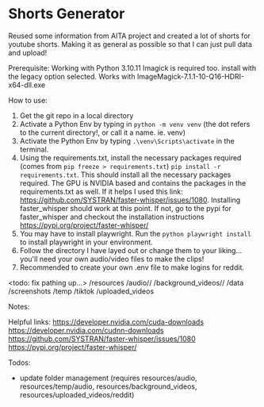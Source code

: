 # Shorts Generator

Reused some information from AITA project and created a lot of shorts for youtube shorts. Making it as general as possible so that I can just pull data and upload!

Prerequisite:
Working with Python 3.10.11
Imagick is required too. install with the legacy option selected.
Works with ImageMagick-7.1.1-10-Q16-HDRI-x64-dll.exe 


How to use:
1. Get the git repo in a local directory
2. Activate a Python Env by typing in `python -m venv venv` (the dot refers to the current directory!, or call it a name. ie. venv)
3. Activate the Python Env by typing `.\venv\Scripts\activate` in the terminal.
4. Using the requirements.txt, install the necessary packages required (comes from `pip freeze > requirements.txt`)
`pip install -r requirements.txt`. This should install all the necessary packages required. The GPU is NVIDIA based and contains the packages in the requirements.txt as well. If it helps I used this link: https://github.com/SYSTRAN/faster-whisper/issues/1080. Installing faster_whisper should work at this point. If not, go to the pypi for faster_whisper and checkout the installation instructions https://pypi.org/project/faster-whisper/
5. You may have to install playwright. Run the `python playwright install` to install playwright in your environment.
6. Follow the directory I have layed out or change them to your liking... you'll need your own audio/video files to make the clips!
6. Recommended to create your own .env file to make logins for reddit.

<todo: fix pathing up...>
/resources
  /audio/<topic>/
  /background_videos/<topic>/
  /data
  /screenshots
  /temp
  /tiktok
  /uploaded_videos

Notes:


Helpful links:
https://developer.nvidia.com/cuda-downloads
https://developer.nvidia.com/cudnn-downloads
https://github.com/SYSTRAN/faster-whisper/issues/1080
https://pypi.org/project/faster-whisper/


Todos:
- update folder management (requires resources/audio, resources/temp/audio, resources/background_videos, resources/uploaded_videos/reddit)